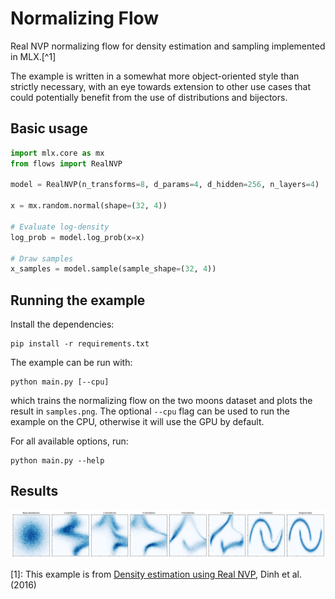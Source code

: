 # Normalizing Flow

Real NVP normalizing flow for density estimation and sampling implemented in
MLX.[^1] 

The example is written in a somewhat more object-oriented style than strictly
necessary, with an eye towards extension to other use cases that could
potentially benefit from the use of distributions and bijectors.

## Basic usage

```python
import mlx.core as mx
from flows import RealNVP

model = RealNVP(n_transforms=8, d_params=4, d_hidden=256, n_layers=4)

x = mx.random.normal(shape=(32, 4))

# Evaluate log-density
log_prob = model.log_prob(x=x)

# Draw samples
x_samples = model.sample(sample_shape=(32, 4))
```

## Running the example

Install the dependencies:

```
pip install -r requirements.txt
```

The example can be run with:
```
python main.py [--cpu]
```

which trains the normalizing flow on the two moons dataset and plots the result
in `samples.png`. The optional `--cpu` flag can be used to run the example on
the CPU, otherwise it will use the GPU by default.

For all available options, run:

```
python main.py --help
```

## Results

![Samples](./samples.png)

[1]: This example is from [Density estimation using Real NVP](https://arxiv.org/abs/1605.08803), Dinh et al. (2016)

